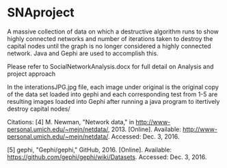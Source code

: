 # SNAproject

A massive collection of data on which a destructive algorithm runs to show highly connected networks and number of iterations taken to destroy the capital nodes until the graph is no longer considered a highly connected network. Java and Gephi are used to accomplish this.

Please refer to SocialNetworkAnalysis.docx for full detail on Analysis and project approach

In the interationsJPG.jpg file, each image under original is the original copy of the data set loaded into gephi and each corresponding test from 1-5 are resulting images loaded into Gephi after running a java program to itertively destroy capital nodes/

Citations: [4] M. Newman, "Network data," in http://www-personal.umich.edu/~mejn/netdata/, 2013. [Online]. Available: http://www-personal.umich.edu/~mejn/netdata/. Accessed: Dec. 3, 2016.

[5] gephi, "Gephi/gephi," GitHub, 2016. [Online]. Available: https://github.com/gephi/gephi/wiki/Datasets. Accessed: Dec. 3, 2016.
